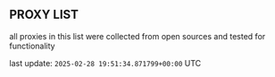 ## PROXY LIST

all proxies in this list were collected from open sources and tested for functionality

last update: `2025-02-28 19:51:34.871799+00:00` UTC